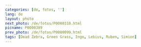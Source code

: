 ```yaml
---
categories: [de, fotos, '']
lang: de
layout: photo
next_photo: /de/fotos/P0000310.html
picname: P0000389
prev_photo: /de/fotos/P0000099.html
tags: [Dead Zebra, Green Grass, Ingo, Lebius, Ruben, Simion]
---
```

